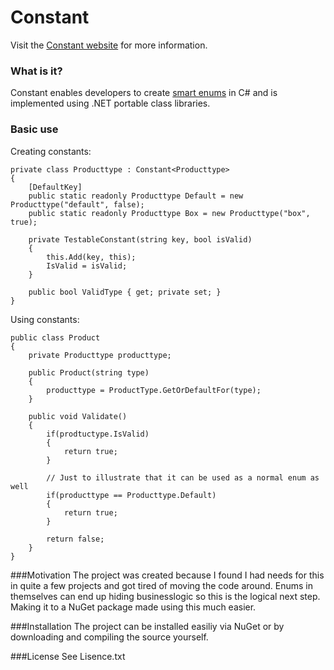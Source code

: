 Constant
========

Visit the [Constant website](https://github.com/projecteon/Constant) for more information.

### What is it?
Constant enables developers to create [smart enums](http://shashankshetty.wordpress.com/2010/07/18/smart-enums/) in C# and is implemented using .NET portable class libraries.  

### Basic use

Creating constants:

<!-- {% examplecode csharp %} -->
	private class Producttype : Constant<Producttype>
	{
		[DefaultKey]
		public static readonly Producttype Default = new Producttype("default", false);
		public static readonly Producttype Box = new Producttype("box", true);

		private TestableConstant(string key, bool isValid)
		{
			this.Add(key, this);
			IsValid = isValid;
		}

		public bool ValidType { get; private set; }
	}
<!-- {% endexamplecode %} -->

Using constants:
<!-- {% examplecode csharp %} -->
	public class Product
	{
		private Producttype producttype;
		
		public Product(string type)
		{
			producttype = ProductType.GetOrDefaultFor(type);
		}	
	
		public void Validate()
		{
			if(prodtuctype.IsValid)
			{
				return true;
			}

			// Just to illustrate that it can be used as a normal enum as well
			if(producttype == Producttype.Default)
			{
				return true;
			}

			return false;
		}	
	}
<!-- {% endexamplecode %} -->

###Motivation
The project was created because I found I had needs for this in quite a few projects and got tired of moving the code around. Enums in themselves can end up hiding businesslogic so this is the logical next step. Making it to a NuGet package made using this much easier.

###Installation
The project can be installed easiliy via NuGet or by downloading and compiling the source yourself.

###License
See Lisence.txt

